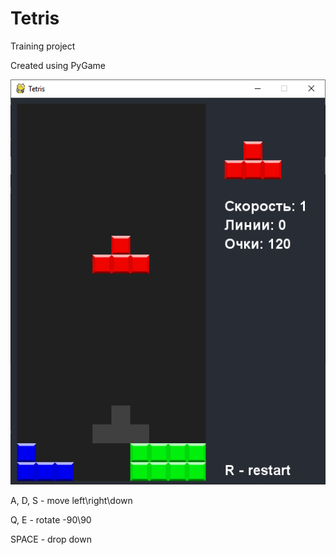 # Tetris

Training project

Created using PyGame

![alt text](https://raw.githubusercontent.com/bugsbringer/Tetris/master/screenshot.png)


A, D, S - move left\right\down

Q, E - rotate -90\90

SPACE - drop down
